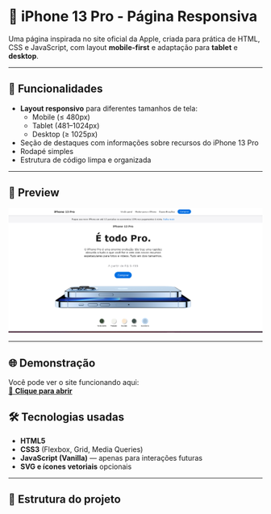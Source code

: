 # 📱 iPhone 13 Pro - Página Responsiva

Uma página inspirada no site oficial da Apple, criada para prática de HTML, CSS e JavaScript, com layout **mobile-first** e adaptação para **tablet** e **desktop**.

---

## 🚀 Funcionalidades

- **Layout responsivo** para diferentes tamanhos de tela:
  - Mobile (≤ 480px)
  - Tablet (481–1024px)
  - Desktop (≥ 1025px)
- Seção de destaques com informações sobre recursos do iPhone 13 Pro
- Rodapé simples
- Estrutura de código limpa e organizada

---

## 📸 Preview

![Preview do site](img/preview.png)

---

## 🌐 Demonstração

Você pode ver o site funcionando aqui:  
[🔗 **Clique para abrir**]( https://roddev288.github.io/iphone13-pro/)

## 🛠 Tecnologias usadas

- **HTML5**
- **CSS3** (Flexbox, Grid, Media Queries)
- **JavaScript (Vanilla)** — apenas para interações futuras
- **SVG e ícones vetoriais** opcionais

---

## 📂 Estrutura do projeto

